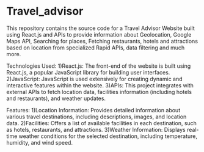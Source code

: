 # Travel_advisor
This repository contains the source code for a Travel Advisor Website built using React.js and APIs to provide information about Geolocation, Google Maps API, Searching for places, Fetching restaurants, hotels and attractions based on location from specialized Rapid APIs, data filtering and much more.


Technologies Used:
   1)React.js: The front-end of the website is built using React.js, a popular JavaScript library for building user interfaces.
   2)JavaScript: JavaScript is used extensively for creating dynamic and interactive features within the website.
   3)APIs: This project integrates with external APIs to fetch location data, facilities information (including hotels and restaurants), and weather updates.
   

Features:
   1)Location Information: Provides detailed information about various travel destinations, including descriptions, images, and location data.
   2)Facilities: Offers a list of available facilities in each destination, such as hotels, restaurants, and attractions.
   3)Weather Information: Displays real-time weather conditions for the selected destination, including temperature, humidity, and wind speed.
